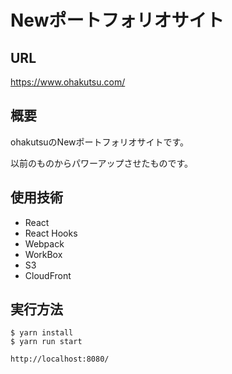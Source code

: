 # Newポートフォリオサイト

## URL
https://www.ohakutsu.com/

## 概要

ohakutsuのNewポートフォリオサイトです。

以前のものからパワーアップさせたものです。

## 使用技術

- React
- React Hooks
- Webpack
- WorkBox
- S3
- CloudFront

## 実行方法

```
$ yarn install
$ yarn run start
```

```
http://localhost:8080/
```
